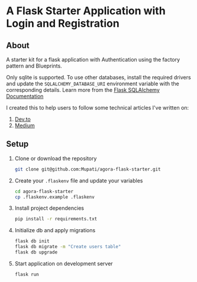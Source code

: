 # A Flask Starter Application with Login and Registration


## About
A starter kit for a flask application with Authentication using the factory pattern and Blueprints.<br/>

Only sqlite is supported. To use other databases, install the required drivers and update the `SQLALCHEMY_DATABASE_URI` environment variable with the corresponding details. Learn more from the  [Flask SQLAlchemy Documentation](https://flask-sqlalchemy.palletsprojects.com/en/2.x/config/#configuration-keys)<br/>

I created this to help users to follow some technical articles I've written on:<br/>
1. [Dev.to](https://dev.to/mupati)
2. [Medium](https://mupati.medium.com)

## Setup

1. Clone or download the repository
   ```bash
   git clone git@github.com:Mupati/agora-flask-starter.git
   ```
2. Create your `.flaskenv` file and update your variables
   ```bash
   cd agora-flask-starter
   cp .flaskenv.example .flaskenv
   ```
3. Install project dependencies
   ```bash
   pip install -r requirements.txt
   ```

4. Initialize db and apply migrations
   ```bash
   flask db init
   flask db migrate -m "Create users table"
   flask db upgrade
   ```

5. Start application on development server
   ```bash
   flask run
   ```